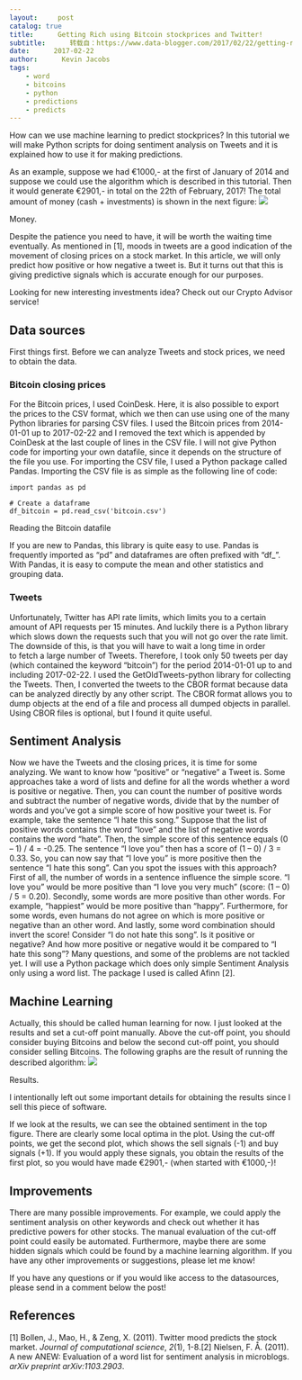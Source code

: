```yaml
---
layout:     post
catalog: true
title:      Getting Rich using Bitcoin stockprices and Twitter!
subtitle:      转载自：https://www.data-blogger.com/2017/02/22/getting-rich-using-bitcoin-stockprices-and-twitter/
date:      2017-02-22
author:      Kevin Jacobs
tags:
    - word
    - bitcoins
    - python
    - predictions
    - predicts
---
```


How can we use machine learning to predict stockprices? In this tutorial we will make Python scripts for doing sentiment analysis on Tweets and it is explained how to use it for making predictions.

As an example, suppose we had €1000,- at the first of January of 2014 and suppose we could use the algorithm which is described in this tutorial. Then it would generate €2901,- in total on the 22th of February, 2017! The total amount of money (cash + investments) is shown in the next figure:
![](https://www.data-blogger.com/wp-content/uploads/2017/02/money-768x528.png)


Money.

Despite the patience you need to have, it will be worth the waiting time eventually. As mentioned in [1], moods in tweets are a good indication of the movement of closing prices on a stock market. In this article, we will only predict how positive or how negative a tweet is. But it turns out that this is giving predictive signals which is accurate enough for our purposes.

Looking for new interesting investments idea? Check out our Crypto Advisor service!



## Data sources

First things first. Before we can analyze Tweets and stock prices, we need to obtain the data.

### Bitcoin closing prices

For the Bitcoin prices, I used CoinDesk. Here, it is also possible to export the prices to the CSV format, which we then can use using one of the many Python libraries for parsing CSV files. I used the Bitcoin prices from 2014-01-01 up to 2017-02-22 and I removed the text which is appended by CoinDesk at the last couple of lines in the CSV file. I will not give Python code for importing your own datafile, since it depends on the structure of the file you use. For importing the CSV file, I used a Python package called Pandas. Importing the CSV file is as simple as the following line of code:

```
import pandas as pd

# Create a dataframe
df_bitcoin = pd.read_csv('bitcoin.csv')
```

 Reading the Bitcoin datafile

If you are new to Pandas, this library is quite easy to use. Pandas is frequently imported as “pd” and dataframes are often prefixed with “df_”. With Pandas, it is easy to compute the mean and other statistics and grouping data.

### Tweets

Unfortunately, Twitter has API rate limits, which limits you to a certain amount of API requests per 15 minutes. And luckily there is a Python library which slows down the requests such that you will not go over the rate limit. The downside of this, is that you will have to wait a long time in order to fetch a large number of Tweets. Therefore, I took only 50 tweets per day (which contained the keyword “bitcoin”) for the period 2014-01-01 up to and including 2017-02-22. I used the GetOldTweets-python library for collecting the Tweets. Then, I converted the tweets to the CBOR format because data can be analyzed directly by any other script. The CBOR format allows you to dump objects at the end of a file and process all dumped objects in parallel. Using CBOR files is optional, but I found it quite useful.

## Sentiment Analysis

Now we have the Tweets and the closing prices, it is time for some analyzing. We want to know how “positive” or “negative” a Tweet is. Some approaches take a word of lists and define for all the words whether a word is positive or negative. Then, you can count the number of positive words and subtract the number of negative words, divide that by the number of words and you’ve got a simple score of how positive your tweet is. For example, take the sentence “I hate this song.” Suppose that the list of positive words contains the word “love” and the list of negative words contains the word “hate”. Then, the simple score of this sentence equals (0 – 1) / 4 = -0.25. The sentence “I love you” then has a score of (1 – 0) / 3 = 0.33. So, you can now say that “I love you” is more positive then the sentence “I hate this song”. Can you spot the issues with this approach? First of all, the number of words in a sentence influence the simple score. “I love you” would be more positive than “I love you very much” (score: (1 – 0) / 5 = 0.20). Secondly, some words are more positive than other words. For example, “happiest” would be more positive than “happy”. Furthermore, for some words, even humans do not agree on which is more positive or negative than an other word. And lastly, some word combination should invert the score! Consider “I do not hate this song”. Is it positive or negative? And how more positive or negative would it be compared to “I hate this song”? Many questions, and some of the problems are not tackled yet. I will use a Python package which does only simple Sentiment Analysis only using a word list. The package I used is called Afinn [2].

 

## Machine Learning

Actually, this should be called human learning for now. I just looked at the results and set a cut-off point manually. Above the cut-off point, you should consider buying Bitcoins and below the second cut-off point, you should consider selling Bitcoins. The following graphs are the result of running the described algorithm:
![](https://www.data-blogger.com/wp-content/uploads/2017/02/sentiment-768x528.png)


Results.

I intentionally left out some important details for obtaining the results since I sell this piece of software.

If we look at the results, we can see the obtained sentiment in the top figure. There are clearly some local optima in the plot. Using the cut-off points, we get the second plot, which shows the sell signals (-1) and buy signals (+1). If you would apply these signals, you obtain the results of the first plot, so you would have made €2901,- (when started with €1000,-)!

## Improvements

There are many possible improvements. For example, we could apply the sentiment analysis on other keywords and check out whether it has predictive powers for other stocks. The manual evaluation of the cut-off point could easily be automated. Furthermore, maybe there are some hidden signals which could be found by a machine learning algorithm. If you have any other improvements or suggestions, please let me know!



If you have any questions or if you would like access to the datasources, please send in a comment below the post!

## References

[1] Bollen, J., Mao, H., & Zeng, X. (2011). Twitter mood predicts the stock market. *Journal of computational science*, *2*(1), 1-8.[2] Nielsen, F. Å. (2011). A new ANEW: Evaluation of a word list for sentiment analysis in microblogs. *arXiv preprint arXiv:1103.2903*.

 
